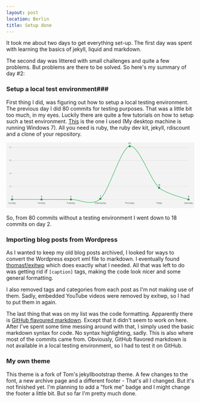 ```yaml
---
layout: post
location: Berlin
title: Setup done
---
```

It took me about two days to get everything set-up. The first day was spent with learning the basics of jekyll, liquid and markdown. 

The second day was littered with small challenges and quite a few problems. But problems are there to be solved. So here's my summary of day #2:


### Setup a local test environment###
First thing I did, was figuring out how to setup a local testing environment. The previous day I did 80 commits for testing purposes. That was a little bit too much, in my eyes. Luckily there are quite a few tutorials on how to setup such a test environment. [This](http://ntotten.com/2012/03/02/github-pages-with-jekyll-local-development-on-windows/) is the one I used (My desktop machine is running Windows 7). All you need is ruby, the ruby dev kit, jekyll, rdiscount and a clone of your repository.

<a href="/assets/images/posts/2012-07-28-Setup-done/commit-frequency.png"><img src="/assets/images/posts/2012-07-28-Setup-done/commit-frequency.png" width="610" alt="commit frequency" title="From 80 down to 18 commits." /></a>

So, from 80 commits without a testing environment I went down to 18 commits on day 2. 

### Importing blog posts from Wordpress ###
As I wanted to keep my old blog posts archived, I looked for ways to convert the Wordpress export xml file to markdown. I eventually found [thomasf/exitwp](https://github.com/thomasf/exitwp/) which does exactly what I needed. All that was left to do was getting rid if `[caption]` tags, making the code look nicer and some general formatting. 

I also removed tags and categories from each post as I'm not making use of them. Sadly, embedded YouTube videos were removed by exitwp, so I had to put them in again. 

The last thing that was on my list was the code formatting. Apparently there is [GitHub flavoured markdown](http://github.github.com/github-flavored-markdown/). Except that it didn't seem to work on here. After I've spent some time messing around with that, I simply used the basic markdown syntax for code. No syntax highlighting, sadly.
This is also where most of the commits came from. Obviously, GitHub flavored markdown is not available in a local testing environment, so I had to test it on GitHub.

### My own theme ###
This theme is a fork of Tom's jekyllbootstrap theme. A few changes to the font, a new archive page and a different footer - That's all I changed. But it's not finished yet. I'm planning to add a "fork me" badge and I might change the footer a little bit. But so far I'm pretty much done.
